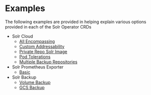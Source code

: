 # Examples

The following examples are provided in helping explain various options provided in each of the Solr Operator CRDs

- Solr Cloud
  - [All Encompassing](test_solrcloud.yaml)
  - [Custom Addressability](test_solrcloud_addressability.yaml)
  - [Private Repo Solr Image](test_solrcloud_private_repo.yaml)
  - [Pod Tolerations](test_solrcloud_toleration_example.yaml)
  - [Multiple Backup Repositories](test_solrcloud_backuprepos.yaml)
- Solr Prometheus Exporter
  - [Basic](test_solrprometheusexporter.yaml)
- Solr Backup
  - [Volume Backup](test_backup_volume.yaml)
  - [GCS Backup](test_backup_gcs.yaml)
